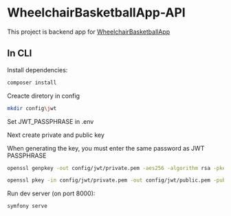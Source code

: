 # WheelchairBasketballApp-API

This project is backend app for [WheelchairBasketballApp](https://github.com/arowinsky/WheelchairBasketballApp)

## In CLI

Install dependencies:
```bash
composer install
```
Creacte diretory in config
```bash
mkdir config\jwt
```
Set JWT_PASSPHRASE in .env

Next create private and public key

When generating the key, you must enter the same password as JWT PASSPHRASE
```bash
openssl genpkey -out config/jwt/private.pem -aes256 -algorithm rsa -pkeyopt rsa_keygen_bits:4096
```
```bash
openssl pkey -in config/jwt/private.pem -out config/jwt/public.pem -pubout
```
Run dev server (on port 8000):
```bash
symfony serve
```
